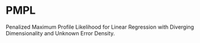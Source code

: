# PMPL
Penalized Maximum Profile Likelihood for Linear Regression with Diverging Dimensionality and Unknown Error Density.
